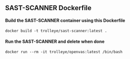 ## SAST-SCANNER Dockerfile

#### Build the SAST-SCANNER container using this Dockerfile

`docker build -t trolleye/sast-scanner:latest .`

#### Run the SAST-SCANNER and delete when done

`docker run --rm -it trolleye/openvas:latest /bin/bash`